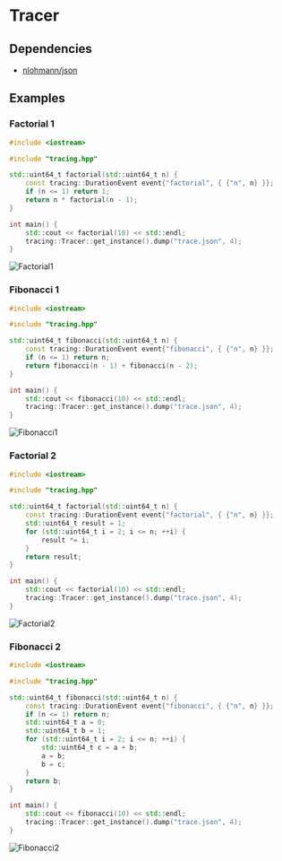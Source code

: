# Tracer

## Dependencies

- [nlohmann/json](https://github.com/nlohmann/json)

## Examples

### Factorial 1

```cpp
#include <iostream>

#include "tracing.hpp"

std::uint64_t factorial(std::uint64_t n) {
    const tracing::DurationEvent event{"factorial", { {"n", n} }};
    if (n <= 1) return 1;
    return n * factorial(n - 1);
}

int main() {
    std::cout << factorial(10) << std::endl;
    tracing::Tracer::get_instance().dump("trace.json", 4);
}
```

![Factorial1](https://github.com/user-attachments/assets/3f2b0870-ae5c-4786-85a9-1583197797a6)

### Fibonacci 1

```cpp
#include <iostream>

#include "tracing.hpp"

std::uint64_t fibonacci(std::uint64_t n) {
    const tracing::DurationEvent event{"fibonacci", { {"n", n} }};
    if (n <= 1) return n;
    return fibonacci(n - 1) + fibonacci(n - 2);
}

int main() {
    std::cout << fibonacci(10) << std::endl;
    tracing::Tracer::get_instance().dump("trace.json", 4);
}
```

![Fibonacci1](https://github.com/user-attachments/assets/bce1ad72-11a7-4a49-9e34-bd3d976e796a)

### Factorial 2

```cpp
#include <iostream>

#include "tracing.hpp"

std::uint64_t factorial(std::uint64_t n) {
    const tracing::DurationEvent event{"factorial", { {"n", n} }};
    std::uint64_t result = 1;
    for (std::uint64_t i = 2; i <= n; ++i) {
        result *= i;
    }
    return result;
}

int main() {
    std::cout << factorial(10) << std::endl;
    tracing::Tracer::get_instance().dump("trace.json", 4);
}
```

![Factorial2](https://github.com/user-attachments/assets/8c53255f-c0e8-4473-aa7b-c9cf5ea86cdb)

### Fibonacci 2

```cpp
#include <iostream>

#include "tracing.hpp"

std::uint64_t fibonacci(std::uint64_t n) {
    const tracing::DurationEvent event{"fibonacci", { {"n", n} }};
    if (n <= 1) return n;
    std::uint64_t a = 0;
    std::uint64_t b = 1;
    for (std::uint64_t i = 2; i <= n; ++i) {
        std::uint64_t c = a + b;
        a = b;
        b = c;
    }
    return b;
}

int main() {
    std::cout << fibonacci(10) << std::endl;
    tracing::Tracer::get_instance().dump("trace.json", 4);
}
```

![Fibonacci2](https://github.com/user-attachments/assets/91437b78-bef8-468c-be4e-6b6d9954930b)
